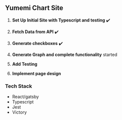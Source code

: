 ## Yumemi Chart Site

1.  **Set Up Initial Site with Typescript and testing**  :heavy_check_mark:

2.  **Fetch Data from API** :heavy_check_mark:

3.  **Generate checkboxes** :heavy_check_mark:

4. **Generate Graph and complete functionality** started

5. **Add Testing**

6.  **Implement page design**

### Tech Stack

* React/gatsby
* Typescript
* Jest
* Victory

